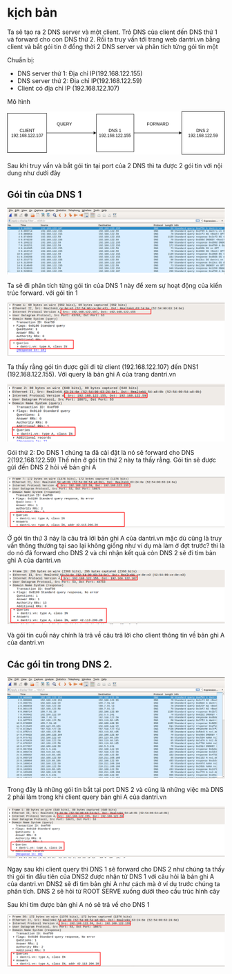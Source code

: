 # kịch bản 
Ta sẽ tạo ra 2 DNS server và một client. Trỏ DNS của client đến DNS thứ 1 và forward cho con DNS thứ 2. Rồi ta truy vấn tới trang web dantri.vn bằng client và bắt gói tin ở đồng thời 2 DNS server và phân tích từng gói tin một 

Chuẩn bị: 
- DNS server thứ 1: Địa chỉ IP(192.168.122.155)
- DNS server thứ 2: Địa chỉ IP(192.168.122.59)
- Client có địa chỉ IP (192.168.122.107)

Mô hình 

![](../images/labs/FORWARD/dns.png)

Sau khi truy vấn và bắt gói tin tại port của 2 DNS thì ta được 2 gói tin với nội dung như dưới đây

## Gói tin của DNS 1

![](../images/labs/FORWARD/screenshot_2.png)

Ta sẽ đi phân tích từng gói tin của DNS 1 này để xem sự hoạt động của kiến trúc forward. với gói tin 1

![](../images/labs/FORWARD/screenshot.png)

 Ta thấy rằng gói tin được gửi đi từ client (192.168.122.107) đến DNS1 (192.168.122.155). Với query là bản ghi A của trang dantri.vn

![](../images/labs/FORWARD/screenshot_1.png)

Gói thứ 2: Do DNS 1 chúng ta đã cài đặt là nó sẽ forward cho DNS 2(192.168.122.59) Thế nên ở gói tin thứ 2 này ta thấy rằng. Gói tin sẽ được gửi đến DNS 2 hỏi về bản ghi A 

![](../images/labs/FORWARD/screenshot_3.png)

Ở gói tin thứ 3 này là câu trả lời bản ghi A của dantri.vn mặc dù cũng là truy vấn thông thường tại sao lại không giống như ví dụ mà làm ở đợt trước? thì là do nó đã forward cho DNS 2 và chỉ nhận kết quả còn DNS 2 sẽ đi tìm bản ghi A của dantri.vn

![](../images/labs/FORWARD/screenshot_4.png)

Và gói tin cuối này chính là trả về câu trả lời cho client thông tin về bản ghi A của dantri.vn

## Các gói tin trong DNS 2. 

![](../images/labs/FORWARD/screenshot_5.png)

Trong đây là những gói tin bắt tại port DNS 2 và cũng là những việc mà DNS 2 phải làm trong khi client query bản ghi A của dantri.vn

![](../images/labs/FORWARD/screenshot_6.png)

Ngay sau khi client query thì DNS 1 sẽ forward cho DNS 2 như chúng ta thấy thì gói tin đầu tiên của DNS2 được nhận từ DNS 1 với câu hỏi là bản ghi A của dantri.vn DNS2 sẽ đi tìm bản ghi A như cách mà ở ví dụ trước chúng ta phân tích. DNS 2 sẽ hỏi từ ROOT SERVE xuống dưới theo cấu trúc hình cây

Sau khi tìm được bản ghi A nó sẽ trả về cho DNS 1

![](../images/labs/FORWARD/screenshot_7.png)
